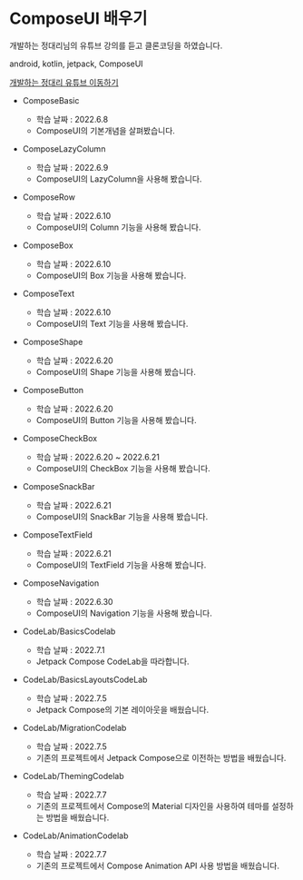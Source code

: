 # ComposeUI 배우기

개발하는 정대리님의 유튜브 강의를 듣고 클론코딩을 하였습니다.

android, kotlin, jetpack, ComposeUI

[개발하는 정대리 유튜브 이동하기](https://www.youtube.com/c/%EA%B0%9C%EB%B0%9C%ED%95%98%EB%8A%94%EC%A0%95%EB%8C%80%EB%A6%AC)

- ComposeBasic
  - 학습 날짜 : 2022.6.8
  - ComposeUI의 기본개념을 살펴봤습니다.
- ComposeLazyColumn
  - 학습 날짜 : 2022.6.9
  - ComposeUI의 LazyColumn을 사용해 봤습니다.
- ComposeRow
  - 학습 날짜 : 2022.6.10
  - ComposeUI의 Column 기능을 사용해 봤습니다.
- ComposeBox
  - 학습 날짜 : 2022.6.10
  - ComposeUI의 Box 기능을 사용해 봤습니다.
- ComposeText
  - 학습 날짜 : 2022.6.10
  - ComposeUI의 Text 기능을 사용해 봤습니다.
- ComposeShape
  - 학습 날짜 : 2022.6.20
  - ComposeUI의 Shape 기능을 사용해 봤습니다.
- ComposeButton
  - 학습 날짜 : 2022.6.20
  - ComposeUI의 Button 기능을 사용해 봤습니다.
- ComposeCheckBox
  - 학습 날짜 : 2022.6.20 ~ 2022.6.21
  - ComposeUI의 CheckBox 기능을 사용해 봤습니다.
- ComposeSnackBar
  - 학습 날짜 : 2022.6.21
  - ComposeUI의 SnackBar 기능을 사용해 봤습니다.
- ComposeTextField
  - 학습 날짜 : 2022.6.21
  - ComposeUI의 TextField 기능을 사용해 봤습니다.
- ComposeNavigation
  - 학습 날짜 : 2022.6.30
  - ComposeUI의 Navigation 기능을 사용해 봤습니다.

- CodeLab/BasicsCodelab
  - 학습 날짜 : 2022.7.1
  - Jetpack Compose CodeLab을 따라합니다.
- CodeLab/BasicsLayoutsCodeLab
  - 학습 날짜 : 2022.7.5
  - Jetpack Compose의 기본 레이아웃을 배웠습니다.
- CodeLab/MigrationCodelab
  - 학습 날짜 : 2022.7.5
  - 기존의 프로젝트에서 Jetpack Compose으로 이전하는 방법을 배웠습니다.
- CodeLab/ThemingCodelab
  - 학습 날짜 : 2022.7.7
  - 기존의 프로젝트에서 Compose의 Material 디자인을 사용하여 테마를 설정하는 방법을 배웠습니다.
- CodeLab/AnimationCodelab
  - 학습 날짜 : 2022.7.7
  - 기존의 프로젝트에서 Compose Animation API 사용 방법을 배웠습니다.